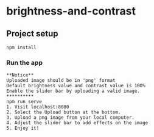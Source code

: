 # brightness-and-contrast

## Project setup
```
npm install
```

### Run the app
```
**Notice**
Uploaded image should be in 'png' format
Default brightness value and contrast value is 100%
Enable the slider bar by uploading a valid image.
**********
npm run serve
1. Visit localhost:8080
2. Select the Upload button at the bottom. 
3. Upload a png image from your local computer.
4. Adjust the slider bar to add effects on the image
5. Enjoy it!
```


